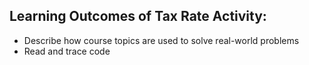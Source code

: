 ## Learning Outcomes of Tax Rate Activity:
- Describe how course topics are used to solve real-world problems
- Read and trace code
